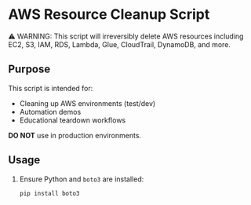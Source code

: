 # AWS Resource Cleanup Script

⚠️ WARNING: This script will irreversibly delete AWS resources including EC2, S3, IAM, RDS, Lambda, Glue, CloudTrail, DynamoDB, and more.

## Purpose

This script is intended for:
- Cleaning up AWS environments (test/dev)
- Automation demos
- Educational teardown workflows

**DO NOT** use in production environments.

## Usage

1. Ensure Python and `boto3` are installed:
   ```bash
   pip install boto3

